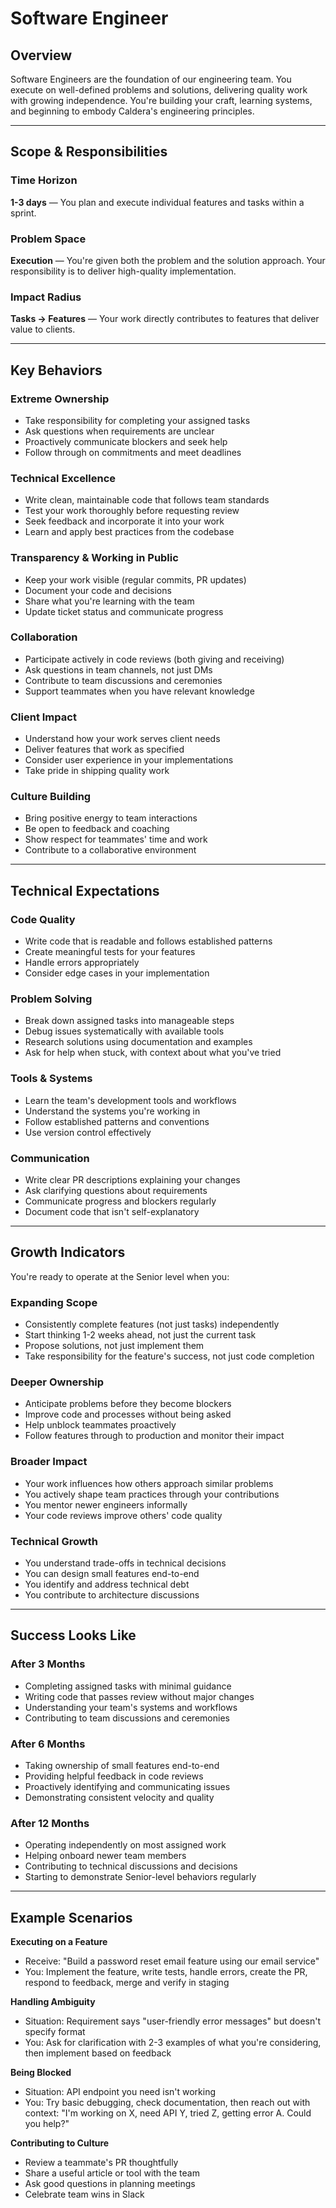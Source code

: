 # Software Engineer

## Overview

Software Engineers are the foundation of our engineering team. You execute on well-defined problems and solutions, delivering quality work with growing independence. You're building your craft, learning systems, and beginning to embody Caldera's engineering principles.

---

## Scope & Responsibilities

### Time Horizon
**1-3 days** — You plan and execute individual features and tasks within a sprint.

### Problem Space
**Execution** — You're given both the problem and the solution approach. Your responsibility is to deliver high-quality implementation.

### Impact Radius
**Tasks → Features** — Your work directly contributes to features that deliver value to clients.

---

## Key Behaviors

### Extreme Ownership
- Take responsibility for completing your assigned tasks
- Ask questions when requirements are unclear
- Proactively communicate blockers and seek help
- Follow through on commitments and meet deadlines

### Technical Excellence
- Write clean, maintainable code that follows team standards
- Test your work thoroughly before requesting review
- Seek feedback and incorporate it into your work
- Learn and apply best practices from the codebase

### Transparency & Working in Public
- Keep your work visible (regular commits, PR updates)
- Document your code and decisions
- Share what you're learning with the team
- Update ticket status and communicate progress

### Collaboration
- Participate actively in code reviews (both giving and receiving)
- Ask questions in team channels, not just DMs
- Contribute to team discussions and ceremonies
- Support teammates when you have relevant knowledge

### Client Impact
- Understand how your work serves client needs
- Deliver features that work as specified
- Consider user experience in your implementations
- Take pride in shipping quality work

### Culture Building
- Bring positive energy to team interactions
- Be open to feedback and coaching
- Show respect for teammates' time and work
- Contribute to a collaborative environment

---

## Technical Expectations

### Code Quality
- Write code that is readable and follows established patterns
- Create meaningful tests for your features
- Handle errors appropriately
- Consider edge cases in your implementation

### Problem Solving
- Break down assigned tasks into manageable steps
- Debug issues systematically with available tools
- Research solutions using documentation and examples
- Ask for help when stuck, with context about what you've tried

### Tools & Systems
- Learn the team's development tools and workflows
- Understand the systems you're working in
- Follow established patterns and conventions
- Use version control effectively

### Communication
- Write clear PR descriptions explaining your changes
- Ask clarifying questions about requirements
- Communicate progress and blockers regularly
- Document code that isn't self-explanatory

---

## Growth Indicators

You're ready to operate at the Senior level when you:

### Expanding Scope
- Consistently complete features (not just tasks) independently
- Start thinking 1-2 weeks ahead, not just the current task
- Propose solutions, not just implement them
- Take responsibility for the feature's success, not just code completion

### Deeper Ownership
- Anticipate problems before they become blockers
- Improve code and processes without being asked
- Help unblock teammates proactively
- Follow features through to production and monitor their impact

### Broader Impact
- Your work influences how others approach similar problems
- You actively shape team practices through your contributions
- You mentor newer engineers informally
- Your code reviews improve others' code quality

### Technical Growth
- You understand trade-offs in technical decisions
- You can design small features end-to-end
- You identify and address technical debt
- You contribute to architecture discussions

---

## Success Looks Like

### After 3 Months
- Completing assigned tasks with minimal guidance
- Writing code that passes review without major changes
- Understanding your team's systems and workflows
- Contributing to team discussions and ceremonies

### After 6 Months
- Taking ownership of small features end-to-end
- Providing helpful feedback in code reviews
- Proactively identifying and communicating issues
- Demonstrating consistent velocity and quality

### After 12 Months
- Operating independently on most assigned work
- Helping onboard newer team members
- Contributing to technical discussions and decisions
- Starting to demonstrate Senior-level behaviors regularly

---

## Example Scenarios

**Executing on a Feature**
- Receive: "Build a password reset email feature using our email service"
- You: Implement the feature, write tests, handle errors, create the PR, respond to feedback, merge and verify in staging

**Handling Ambiguity**
- Situation: Requirement says "user-friendly error messages" but doesn't specify format
- You: Ask for clarification with 2-3 examples of what you're considering, then implement based on feedback

**Being Blocked**
- Situation: API endpoint you need isn't working
- You: Try basic debugging, check documentation, then reach out with context: "I'm working on X, need API Y, tried Z, getting error A. Could you help?"

**Contributing to Culture**
- Review a teammate's PR thoughtfully
- Share a useful article or tool with the team
- Ask good questions in planning meetings
- Celebrate team wins in Slack

